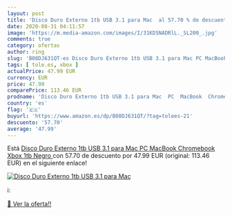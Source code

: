 ```yaml
---
layout: post
title: 'Disco Duro Externo 1tb USB 3.1 para Mac  al 57.70 % de descuento'
date: 2020-08-31 04:11:57
image: 'https://m.media-amazon.com/images/I/31KD5NADRlL._SL200_.jpg'
comments: true
category: ofertas
author: ring
slug: 'B08DJ631QT-es Disco Duro Externo 1tb USB 3.1 para Mac PC MacBook...'
tags: [ tole.es, xbox ]
actualPrice: 47.99 EUR
currency: EUR
price: 47.99
comparePrice: 113.46 EUR
prodname: 'Disco Duro Externo 1tb USB 3.1 para Mac  PC  MacBook  Chromebook  Xbox  1tb  Negro '
country: 'es'
flag: '🇪🇸'
buyurl: 'https://www.amazon.es/dp/B08DJ631QT/?tag=tolees-21'
descuento: '57.70'
average: '47.99'
---
```


Está [Disco Duro Externo 1tb USB 3.1 para Mac  PC  MacBook  Chromebook  Xbox  1tb  Negro ](https://www.amazon.es/dp/B08DJ631QT/?tag=tolees-21) con 57.70 de descuento por 47.99 EUR (original: 113.46 EUR) en el siguiente enlace!

[![Disco Duro Externo 1tb USB 3.1 para Mac ](https://m.media-amazon.com/images/I/31KD5NADRlL._SL200_.jpg)](https://www.amazon.es/dp/B08DJ631QT/?tag=tolees-21)

ℹ️:


[🛒 Ver la oferta!!](https://www.amazon.es/dp/B08DJ631QT/?tag=tolees-21)
